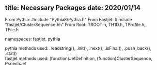 title: Necessary Packages
date: 2020/01/14
----------

From Pythia: #include "Pythia8/Pythia.h"
From Fastjet: #include "fastjet/ClusterSequence.hh"
From Root: TROOT.h, TH1D.h, TProfile.h, TFile.h

namespaces: fastjet, pythia

pythia methods used: .readstring(), .init(), .next(), .isFinal(), .push_back(), .stat()   
fastjet methods used: (function)JetDefinition, (function)ClusterSequence, PsuedoJet